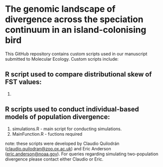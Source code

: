 # The genomic landscape of divergence across the speciation continuum in an island-colonising bird

This GitHub repository contains custom scripts used in our manuscript submitted to Molecular Ecology. Custom scripts include:

## R script used to compare distributional skew of FST values:
1) 


## R scripts used to conduct individual-based models of population divergence:
1) simulations.R - main script for conducting simulations.
2) MainFunction.R - fuctions required 

note: these scripts were developed by Claudio Quilodrán (claudio.quilodran@zoo.ox.ac.uk) and Eric Anderson (eric.anderson@noaa.gov). For queries regarding simulating two-population divergence please contact either Claudio or Eric. 
